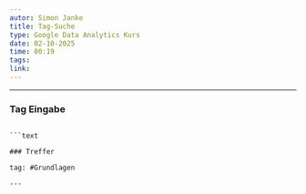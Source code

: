 ```yaml
---
autor: Simon Janke
title: Tag-Suche
type: Google Data Analytics Kurs
date: 02-10-2025
time: 00:19
tags:
link:
---
```


---

### Tag Eingabe

```meta-bind

```text

### Treffer

tag: #Grundlagen

---
